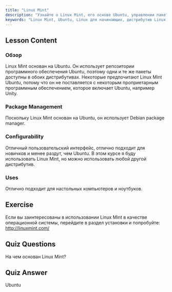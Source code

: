 ```yaml
---
title: "Linux Mint"
description: "Узнайте о Linux Mint, его основе Ubuntu, управлении пакетами и почему он отлично подходит для новичков. Откройте для себя его особенности и как начать работу сегодня!"
keywords: "Linux Mint, Ubuntu, Linux для начинающих, дистрибутив Linux, учебник по Linux, менеджер пакетов Debian, руководство по Linux"
---
```


## Lesson Content

### Обзор

Linux Mint основан на Ubuntu. Он использует репозитории программного обеспечения Ubuntu, поэтому одни и те же пакеты доступны в обоих дистрибутивах. Некоторые предпочитают Linux Mint Ubuntu, потому что он не поставляется с некоторым проприетарным программным обеспечением, которое включает Ubuntu, например Unity.

### Package Management

Поскольку Linux Mint основан на Ubuntu, он использует Debian package manager.

### Configurability

Отличный пользовательский интерфейс, отлично подходит для новичков и менее раздут, чем Ubuntu. В этом курсе я буду использовать Linux Mint, но можно использовать любой другой дистрибутив.

### Uses

Отлично подходит для настольных компьютеров и ноутбуков.

## Exercise

Если вы заинтересованы в использовании Linux Mint в качестве операционной системы, перейдите в раздел установки и попробуйте: <http://linuxmint.com/>

## Quiz Questions

На чем основан Linux Mint?

## Quiz Answer

Ubuntu
